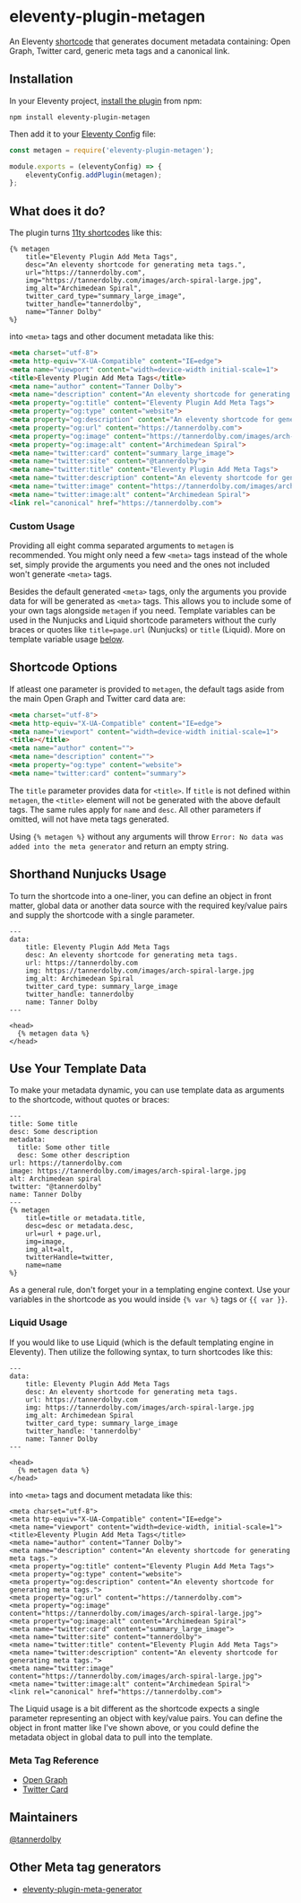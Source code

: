 # eleventy-plugin-metagen
An Eleventy [shortcode](https://www.11ty.dev/docs/shortcodes/) that generates document metadata containing: Open Graph, Twitter card, generic meta tags and a canonical link.

## Installation
In your Eleventy project, [install the plugin](https://www.npmjs.com/package/eleventy-plugin-metagen) from npm:

```
npm install eleventy-plugin-metagen
```

Then add it to your [Eleventy Config](https://www.11ty.dev/docs/config/) file:

```js
const metagen = require('eleventy-plugin-metagen');

module.exports = (eleventyConfig) => {
    eleventyConfig.addPlugin(metagen);
};
```

## What does it do?
The plugin turns [11ty shortcodes](https://www.11ty.dev/docs/shortcodes/) like this:

```nunjucks
{% metagen
    title="Eleventy Plugin Add Meta Tags",
    desc="An eleventy shortcode for generating meta tags.",
    url="https://tannerdolby.com",
    img="https://tannerdolby.com/images/arch-spiral-large.jpg",
    img_alt="Archimedean Spiral",
    twitter_card_type="summary_large_image",
    twitter_handle="tannerdolby",
    name="Tanner Dolby"
%}
```
into `<meta>` tags and other document metadata like this:

```html
<meta charset="utf-8">
<meta http-equiv="X-UA-Compatible" content="IE=edge">
<meta name="viewport" content="width=device-width initial-scale=1">
<title>Eleventy Plugin Add Meta Tags</title>
<meta name="author" content="Tanner Dolby">
<meta name="description" content="An eleventy shortcode for generating meta tags.">
<meta property="og:title" content="Eleventy Plugin Add Meta Tags">
<meta property="og:type" content="website">
<meta property="og:description" content="An eleventy shortcode for generating meta tags.">
<meta property="og:url" content="https://tannerdolby.com">
<meta property="og:image" content="https://tannerdolby.com/images/arch-spiral-large.jpg">
<meta property="og:image:alt" content="Archimedean Spiral">
<meta name="twitter:card" content="summary_large_image">
<meta name="twitter:site" content="@tannerdolby">
<meta name="twitter:title" content="Eleventy Plugin Add Meta Tags">
<meta name="twitter:description" content="An eleventy shortcode for generating meta tags.">
<meta name="twitter:image" content="https://tannerdolby.com/images/arch-spiral-large.jpg">
<meta name="twitter:image:alt" content="Archimedean Spiral">
<link rel="canonical" href="https://tannerdolby.com">
```

### Custom Usage
Providing all eight comma separated arguments to `metagen` is recommended. You might only need a few `<meta>` tags instead of the whole set, simply provide the arguments you need and the ones not included won't generate `<meta>` tags.

Besides the default generated `<meta>` tags, only the arguments you provide data for will be generated as `<meta>` tags. This allows you to include some of your own tags alongside `metagen` if you need. Template variables can be used in the Nunjucks and Liquid shortcode parameters without the curly braces or quotes like `title=page.url` (Nunjucks) or `title` (Liquid). More on template variable usage [below](https://github.com/tannerdolby/eleventy-plugin-metagen#use-your-template-data).

## Shortcode Options

If atleast one parameter is provided to `metagen`, the default tags aside from the main Open Graph and Twitter card data are:

```html
<meta charset="utf-8">
<meta http-equiv="X-UA-Compatible" content="IE=edge">
<meta name="viewport" content="width=device-width initial-scale=1">
<title></title>
<meta name="author" content="">
<meta name="description" content="">
<meta property="og:type" content="website">
<meta name="twitter:card" content="summary">
```

The `title` parameter provides data for `<title>`. If `title` is not defined within `metagen`, the `<title>` element will not be generated with the above default tags. The same rules apply for `name` and `desc`. All other parameters if omitted, will not have meta tags generated.

Using `{% metagen %}` without any arguments will throw `Error: No data was added into the meta generator` and return an empty string.

## Shorthand Nunjucks Usage

To turn the shortcode into a one-liner, you can define an object in front matter, global data or another data source with the required key/value pairs and supply the shortcode with a single parameter. 

```nunjucks
---
data: 
    title: Eleventy Plugin Add Meta Tags
    desc: An eleventy shortcode for generating meta tags.
    url: https://tannerdolby.com
    img: https://tannerdolby.com/images/arch-spiral-large.jpg
    img_alt: Archimedean Spiral
    twitter_card_type: summary_large_image
    twitter_handle: tannerdolby
    name: Tanner Dolby
---

<head>
  {% metagen data %}
</head>
```

## Use Your Template Data
To make your metadata dynamic, you can use template data as arguments to the shortcode, without quotes or braces:

```nunjucks
---
title: Some title
desc: Some description
metadata:
  title: Some other title
  desc: Some other description
url: https://tannerdolby.com
image: https://tannerdolby.com/images/arch-spiral-large.jpg
alt: Archimedean spiral
twitter: "@tannerdolby"
name: Tanner Dolby
---
{% metagen
    title=title or metadata.title,
    desc=desc or metadata.desc,
    url=url + page.url,
    img=image,
    img_alt=alt,
    twitterHandle=twitter,
    name=name
%}
```
As a general rule, don't forget your in a templating engine context. Use your variables in the shortcode as you would inside `{% var %}` tags or `{{ var }}`.

### Liquid Usage

If you would like to use Liquid (which is the default templating engine in Eleventy). Then utilize the following syntax, to turn shortcodes like this:

```liquid
---
data: 
    title: Eleventy Plugin Add Meta Tags
    desc: An eleventy shortcode for generating meta tags.
    url: https://tannerdolby.com
    img: https://tannerdolby.com/images/arch-spiral-large.jpg
    img_alt: Archimedean Spiral
    twitter_card_type: summary_large_image
    twitter_handle: 'tannerdolby'
    name: Tanner Dolby
---

<head>
  {% metagen data %}
</head>
```

into `<meta>` tags and document metadata like this:

```liquid
<meta charset="utf-8">
<meta http-equiv="X-UA-Compatible" content="IE=edge">
<meta name="viewport" content="width=device-width, initial-scale=1">
<title>Eleventy Plugin Add Meta Tags</title>
<meta name="author" content="Tanner Dolby">
<meta name="description" content="An eleventy shortcode for generating meta tags.">
<meta property="og:title" content="Eleventy Plugin Add Meta Tags">
<meta property="og:type" content="website">
<meta property="og:description" content="An eleventy shortcode for generating meta tags.">
<meta property="og:url" content="https://tannerdolby.com">
<meta property="og:image" content="https://tannerdolby.com/images/arch-spiral-large.jpg">
<meta property="og:image:alt" content="Archimedean Spiral">
<meta name="twitter:card" content="summary_large_image">
<meta name="twitter:site" content="tannerdolby">
<meta name="twitter:title" content="Eleventy Plugin Add Meta Tags">
<meta name="twitter:description" content="An eleventy shortcode for generating meta tags.">
<meta name="twitter:image" content="https://tannerdolby.com/images/arch-spiral-large.jpg">
<meta name="twitter:image:alt" content="Archimedean Spiral">
<link rel="canonical" href="https://tannerdolby.com">
```

The Liquid usage is a bit different as the shortcode expects a single parameter representing an object with key/value pairs. You can define the object in front matter like I've shown above, or you could define the metadata object in global data to pull into the template.

### Meta Tag Reference
- [Open Graph](https://ogp.me/)
- [Twitter Card](https://developer.twitter.com/en/docs/twitter-for-websites/cards/overview/markup)

## Maintainers
[@tannerdolby](https://github.com/tannerdolby)

## Other Meta tag generators
- [eleventy-plugin-meta-generator](https://github.com/Ryuno-Ki/eleventy-plugin-meta-generator)